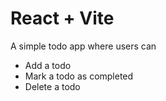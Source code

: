 # React + Vite

A simple todo app where users can 
 - Add a todo
 - Mark a todo as completed
 - Delete a todo
